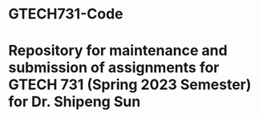 # GTECH731-Code
# Repository for maintenance and submission of assignments for GTECH 731 (Spring 2023 Semester) for Dr. Shipeng Sun
